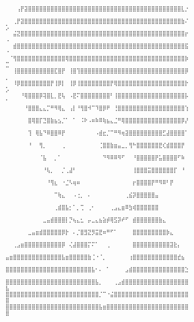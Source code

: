⠀⠀⠀⢠⡟⣽⣿⣿⣿⣿⣿⣿⣿⣿⣿⣿⣿⣿⣿⣿⣿⣿⣿⣿⣿⣿⣿⣿⣿⣿⣿⣿⣿⣿⣿⣿⣿⣿⣿⣿⣿⣿⣿⣿⣿⣿⣿⣇⡐⠀
⠀⠀⢀⡟⣽⣿⣿⣿⣿⣿⣿⣿⣿⣿⣿⣿⣿⣿⣿⣿⣿⣿⣿⣿⣿⣿⣿⣿⣿⣿⣿⣿⣿⣿⣿⣿⣿⣿⣿⣿⣿⣿⣿⣿⣿⣿⣿⣷⠌⡡
⠀⠀⣬⣝⣿⣿⣿⣿⣿⣿⣿⣿⣿⣿⣿⣿⣿⣿⣿⣿⣿⣿⣿⣿⣿⣿⣿⣿⣿⣿⣿⣿⣿⣿⣿⣿⣿⣿⣿⣿⣿⣿⣿⣿⣿⣿⣿⣿⡖⠠
⠀⠀⣾⣿⣿⣿⣿⣿⣿⣿⣿⣿⣿⣿⣿⣿⣿⣿⣿⣿⣿⣿⣿⣿⣿⣿⣿⣿⣿⣿⣿⣿⣿⣿⣿⣿⣿⣿⣿⣿⣿⣿⣿⣿⣿⣿⣿⣿⣯⠐
⠀⠈⢻⣿⣿⣿⣿⣿⣿⣿⣿⣿⣿⣿⣿⣿⢿⣿⣿⣿⣿⣿⣿⣿⣿⣿⣿⣿⣿⣿⣿⣿⣿⣿⣿⣿⣿⣿⣿⣿⣿⣿⣿⣿⣿⣿⣿⣿⡷⣉
⠀⠀⢸⣿⣿⣿⣿⣿⣿⣿⣿⣿⣿⣏⣿⡟⠀⢸⣿⢹⣿⣿⣿⣿⣿⣿⣿⣿⣿⣿⣿⣿⣿⣿⣿⣿⣿⣿⣿⣿⣿⣿⣿⣿⣿⣿⣿⣿⡿⡀
⠀⠀⠸⡿⣿⣿⣿⣿⣿⣿⣿⣿⡟⢸⡿⡇⠀⢸⡿⢸⣿⣿⣿⣿⣿⣿⣿⣿⡟⢿⣿⣿⣿⣿⣿⣿⣿⣿⣿⣿⣿⣿⣿⣿⣿⣿⣿⣿⡗⡡
⠀⠀⠀⠀⠘⢿⣿⣿⣿⡿⢽⣿⣇⡀⣟⢧⠀⠠⣟⠍⣿⣿⣿⣿⣿⣿⣿⣿⠃⢸⣿⣿⣿⣿⣿⣿⣿⣿⣿⣿⣿⣿⣿⣿⣿⣿⣿⣿⡧⠁
⠀⠀⠀⠀⠀⠘⣿⣿⣿⣄⣄⡉⠛⠻⢿⣄⠀⢠⡇⠘⢻⣿⠺⠉⠹⣿⡿⠟⠀⢘⣿⣿⣿⣿⣿⣿⣿⣿⣿⣿⣿⣿⣿⣿⣿⣿⣿⣿⢱⠀
⠀⠀⠀⠀⠀⠀⣿⢿⣿⡏⣙⣿⣷⣦⣢⡈⠁⠀⠁⠀⠨⠗⠠⠶⠷⠿⢷⣦⣄⣈⠛⢿⣿⣿⣿⣿⣿⣿⣿⣿⣿⣿⣿⣿⣿⣿⣿⡿⡜⠀
⠀⠀⠀⠀⠀⠀⢹⠀⢿⣧⠙⠿⣿⣿⠿⡟⠀⠀⠀⠀⠀⠀⠀⠀⠠⣾⣖⡈⠉⠛⠻⢶⣽⣿⣿⣿⣿⣿⣿⣿⣿⣿⣋⣼⣿⣿⣿⣿⠁⠀
⠀⠀⠀⠀⠀⠀⠘⠀⠀⢻⡀⠀⠀⠀⠀⢀⠀⠀⠀⠀⠀⠀⠀⠀⠀⢈⣿⣿⣷⣶⣤⣀⡀⢻⠓⣿⣿⣿⣿⣿⣿⣟⢎⣾⣿⣿⣿⡟⠀⠀
⠀⠀⠀⠀⠀⠀⠀⠀⠀⠈⣧⠀⠀⡀⠁⠀⠀⠀⠀⠀⠀⠀⠀⠀⠀⠀⠙⠻⠿⠿⠻⠋⠀⠀⠘⣿⣿⣿⣿⣿⡟⣥⣿⣿⣿⣿⠋⠷⠀⠀
⠀⠀⠀⠀⠀⠀⠀⠀⠀⠀⠘⢧⡀⠀⠀⡈⢀⣼⠃⠀⠀⠀⠀⠀⠀⠀⠀⠀⠀⠀⠀⠀⠀⠀⢸⣿⣿⣿⣭⣿⣿⣿⣿⣿⣿⡏⠀⠘⠀⠀
⠀⠀⠀⠀⠀⠀⠀⠀⠀⠀⠀⠘⢻⣆⠀⠐⣈⠣⢶⠶⠀⠀⠀⠀⠀⠀⠀⠀⠀⠀⠀⠀⠀⠀⡖⣿⣿⣿⣿⡟⠛⠻⠿⠃⡟⠀⠀⠀⠀⠀
⠀⠀⠀⠀⠀⠀⠀⠀⠀⠀⠀⠀⠀⠉⢷⣄⠀⠀⠠⢐⡀⠀⠄⠀⠀⠀⠀⠀⠀⠀⠀⠀⢀⣮⡽⣿⣿⣿⣿⣿⣤⠀⠀⠀⠀⠀⠀⠀⠀⠀
⠀⠀⠀⠀⠀⠀⠀⠀⠀⠀⠀⠀⠀⢀⣾⣿⣧⡂⠁⡀⢉⠀⢀⠂⠀⠀⠀⠀⢀⣠⣄⣶⠿⣳⢾⣿⣿⣿⣿⣿⣿⠀⠀⠀⠀⠀⠀⠀⠀⠀
⠀⠀⠀⠀⠀⠀⠀⠀⠀⠀⣀⣤⣾⣿⣿⣿⡇⡙⢦⣄⣂⠀⡤⣀⣄⣦⣵⡾⢿⣫⡽⠞⠋⠀⣾⣿⣿⣿⣿⣿⣿⣷⣄⠀⠀⠀⠀⠀⠀⠀
⠀⠀⠀⠀⠀⠀⣀⣤⣶⣾⣿⣿⣿⣿⣿⡿⡗⠀⠄⡈⣿⣻⣝⡻⣭⣟⠶⠛⠋⠁⠀⠀⠀⠀⣿⣿⣿⣿⣿⣿⣿⣿⣿⡷⣄⠀⠀⠀⠀⠀
⠀⠀⢀⣠⣶⣿⣿⣿⣿⣿⣿⣿⣿⣿⣿⡿⠀⢌⣼⣿⣿⣿⡍⠍⠁⠀⠀⢀⠀⠀⠀⠀⠀⠀⣿⣿⣿⣿⣿⣿⣿⣿⣿⣿⣽⣗⡄⠀⠀⠀
⣤⣶⣿⣿⣿⣿⣿⣿⣿⣿⣿⣿⣿⣿⣿⣧⣶⣿⣿⣿⣿⣿⣷⢈⠐⠈⡀⠀⠀⠀⠀⠀⠀⢰⣿⣿⣿⣿⣿⣿⣿⣿⣿⣿⣿⣿⣞⣦⠀⠀
⣿⣿⣿⣿⣿⣿⣿⣿⣿⣿⣿⣿⣿⣿⣿⣿⣿⣿⣿⣿⣿⣿⣿⣧⠂⠄⠀⠁⠀⠀⠀⠀⣠⣾⣿⣿⣿⣿⣿⣿⣿⣿⣿⣿⣿⣿⣿⣿⣑⠀
⣿⣿⣿⣿⣿⣿⣿⣿⣿⣿⣿⣿⣿⣿⣿⣿⣿⣿⣿⣿⣿⣿⣿⣿⣧⡀⠀⠀⠀⢀⣠⣾⣿⣿⣿⣿⣿⣿⣿⣿⣿⣿⣿⣿⣿⣿⣿⣿⣿⣧
⣿⣿⣿⣿⣿⣿⣿⣿⣿⣿⣿⣿⣿⣿⣿⣿⣿⣿⣿⣿⣿⣿⣿⣿⣿⡈⠉⠐⣬⣿⣿⣿⣿⣿⣿⣿⣿⣿⣿⣿⣿⣿⣿⣿⣿⣿⣿⣿⣿⣿
⣿⣿⣿⣿⣿⣿⣿⣿⣿⣿⣿⣿⣿⣿⣿⣿⣿⣿⣿⣿⣿⣿⣿⣿⣿⣧⣶⣿⣿⣿⣿⣿⣿⣿⣿⣿⣿⣿⣿⣿⣿⣿⣿⣿⣿⣿⣿⣿⣿⣿
